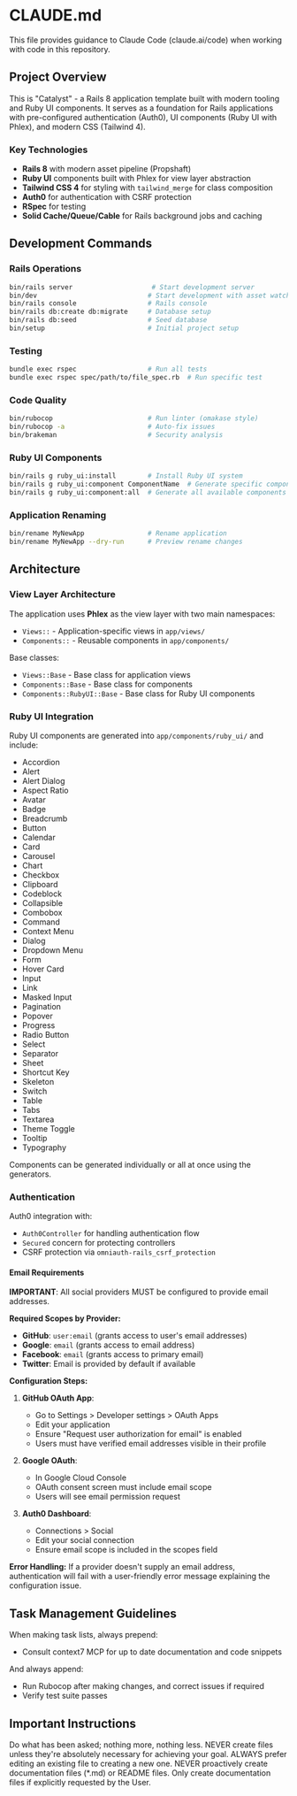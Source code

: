 # CLAUDE.md

This file provides guidance to Claude Code (claude.ai/code) when working with code in this repository.

## Project Overview

This is "Catalyst" - a Rails 8 application template built with modern tooling and Ruby UI components. It serves as a foundation for Rails applications with pre-configured authentication (Auth0), UI components (Ruby UI with Phlex), and modern CSS (Tailwind 4).

### Key Technologies

- **Rails 8** with modern asset pipeline (Propshaft)
- **Ruby UI** components built with Phlex for view layer abstraction
- **Tailwind CSS 4** for styling with `tailwind_merge` for class composition
- **Auth0** for authentication with CSRF protection
- **RSpec** for testing
- **Solid Cache/Queue/Cable** for Rails background jobs and caching

## Development Commands

### Rails Operations
```bash
bin/rails server                    # Start development server
bin/dev                            # Start development with asset watching
bin/rails console                  # Rails console
bin/rails db:create db:migrate     # Database setup
bin/rails db:seed                  # Seed database
bin/setup                          # Initial project setup
```

### Testing
```bash
bundle exec rspec                  # Run all tests
bundle exec rspec spec/path/to/file_spec.rb  # Run specific test
```

### Code Quality
```bash
bin/rubocop                        # Run linter (omakase style)
bin/rubocop -a                     # Auto-fix issues
bin/brakeman                       # Security analysis
```

### Ruby UI Components
```bash
bin/rails g ruby_ui:install        # Install Ruby UI system
bin/rails g ruby_ui:component ComponentName  # Generate specific component
bin/rails g ruby_ui:component:all  # Generate all available components
```

### Application Renaming
```bash
bin/rename MyNewApp                # Rename application
bin/rename MyNewApp --dry-run      # Preview rename changes
```

## Architecture

### View Layer Architecture
The application uses **Phlex** as the view layer with two main namespaces:
- `Views::` - Application-specific views in `app/views/`
- `Components::` - Reusable components in `app/components/`

Base classes:
- `Views::Base` - Base class for application views
- `Components::Base` - Base class for components
- `Components::RubyUI::Base` - Base class for Ruby UI components

### Ruby UI Integration
Ruby UI components are generated into `app/components/ruby_ui/` and include:

- Accordion
- Alert
- Alert Dialog
- Aspect Ratio
- Avatar
- Badge
- Breadcrumb
- Button
- Calendar
- Card
- Carousel
- Chart
- Checkbox
- Clipboard
- Codeblock
- Collapsible
- Combobox
- Command
- Context Menu
- Dialog
- Dropdown Menu
- Form
- Hover Card
- Input
- Link
- Masked Input
- Pagination
- Popover
- Progress
- Radio Button
- Select
- Separator
- Sheet
- Shortcut Key
- Skeleton
- Switch
- Table
- Tabs
- Textarea
- Theme Toggle
- Tooltip
- Typography

Components can be generated individually or all at once using the generators.

### Authentication
Auth0 integration with:
- `Auth0Controller` for handling authentication flow
- `Secured` concern for protecting controllers
- CSRF protection via `omniauth-rails_csrf_protection`

#### Email Requirements
**IMPORTANT**: All social providers MUST be configured to provide email addresses.

**Required Scopes by Provider:**
- **GitHub**: `user:email` (grants access to user's email addresses)
- **Google**: `email` (grants access to email address)
- **Facebook**: `email` (grants access to primary email)
- **Twitter**: Email is provided by default if available

**Configuration Steps:**
1. **GitHub OAuth App**: 
   - Go to Settings > Developer settings > OAuth Apps
   - Edit your application
   - Ensure "Request user authorization for email" is enabled
   - Users must have verified email addresses visible in their profile

2. **Google OAuth**: 
   - In Google Cloud Console
   - OAuth consent screen must include email scope
   - Users will see email permission request

3. **Auth0 Dashboard**:
   - Connections > Social
   - Edit your social connection
   - Ensure email scope is included in the scopes field

**Error Handling:**
If a provider doesn't supply an email address, authentication will fail with a user-friendly error message explaining the configuration issue.

## Task Management Guidelines

When making task lists, always prepend:
- Consult context7 MCP for up to date documentation and code snippets

And always append:
- Run Rubocop after making changes, and correct issues if required
- Verify test suite passes

## Important Instructions
Do what has been asked; nothing more, nothing less.
NEVER create files unless they're absolutely necessary for achieving your goal.
ALWAYS prefer editing an existing file to creating a new one.
NEVER proactively create documentation files (*.md) or README files. Only create documentation files if explicitly requested by the User.
